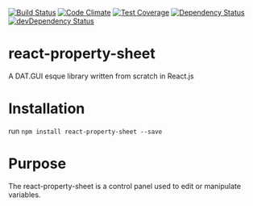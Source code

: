 [![Build Status](http://img.shields.io/travis/RoviSys/react-property-sheet.svg?style=flat)](https://travis-ci.org/RoviSys/react-property-sheet)
[![Code Climate](https://codeclimate.com/github/RoviSys/react-property-sheet/badges/gpa.svg)](https://codeclimate.com/github/RoviSys/react-property-sheet)
[![Test Coverage](https://codeclimate.com/github/RoviSys/react-property-sheet/badges/coverage.svg)](https://codeclimate.com/github/RoviSys/react-property-sheet)
[![Dependency Status](https://david-dm.org/RoviSys/react-property-sheet.svg)](https://david-dm.org/RoviSys/react-property-sheet)
[![devDependency Status](https://david-dm.org/RoviSys/react-property-sheet/dev-status.svg)](https://david-dm.org/RoviSys/react-property-sheet#info=devDependencies)

# react-property-sheet

  A DAT.GUI esque library written from scratch in React.js


# Installation

  run `npm install react-property-sheet --save`
  
# Purpose

  The react-property-sheet is a control panel used to edit or manipulate variables.